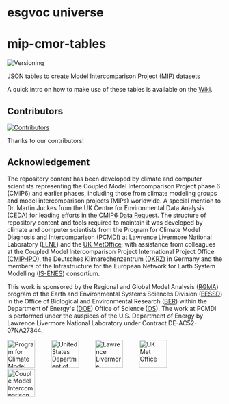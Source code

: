 # esgvoc universe
# mip-cmor-tables
![Versioning](https://github.com/PCMDI/mip-cmor-tables/actions/workflows/version_update.yml/badge.svg) 

JSON tables to create Model Intercomparison Project (MIP) datasets

A quick intro on how to make use of these tables is available on the [Wiki](../../wiki).

## Contributors

[![Contributors](https://contrib.rocks/image?repo=PCMDI/mip-cmor-tables)](https://github.com/PCMDI/mip-cmor-tables/graphs/contributors)

Thanks to our contributors!

## Acknowledgement

The repository content has been developed by climate and computer scientists representing the Coupled Model Intercomparison Project phase 6 (CMIP6) and earlier phases, including those from climate modeling groups and model intercomparison projects (MIPs) worldwide. A special mention to Dr. Martin Juckes from the UK Centre for Environmental Data Analysis ([CEDA](https://www.ceda.ac.uk/)) for leading efforts in the [CMIP6 Data Request](https://cmip6dr.github.io/Data_Request_Home/). The structure of repository content and tools required to maintain it was developed by climate and computer scientists from the Program for Climate Model Diagnosis and Intercomparison ([PCMDI](https://pcmdi.llnl.gov/)) at Lawrence Livermore National Laboratory ([LLNL](https://www.llnl.gov/)) and the [UK MetOffice](https://www.metoffice.gov.uk/), with assistance from colleagues at the Coupled Model Intercomparison Project International Project Office ([CMIP-IPO](https://wcrp-cmip.org/cmip-governance/project-office/)), the Deutsches Klimarechenzentrum ([DKRZ](https://www.dkrz.de/en/)) in Germany and the members of the Infrastructure for the European Network for Earth System Modelling ([IS-ENES](https://is.enes.org/)) consortium.

This work is sponsored by the Regional and Global Model Analysis ([RGMA](https://climatemodeling.science.energy.gov/program/regional-global-model-analysis)) program of the Earth and Environmental Systems Sciences Division ([EESSD](https://science.osti.gov/ber/Research/eessd)) in the Office of Biological and Environmental Research ([BER](https://science.osti.gov/ber)) within the Department of Energy's ([DOE](https://www.energy.gov/)) Office of Science ([OS](https://science.osti.gov/)). The work at PCMDI is performed under the auspices of the U.S. Department of Energy by Lawrence Livermore National Laboratory under Contract DE-AC52-07NA27344.

<p>
    <img src="https://pcmdi.github.io/assets/PCMDI/100px-PCMDI-Logo-NoText-square-png8.png"
         width="65"
         style="margin-right: 30px"
         title="Program for Climate Model Diagnosis and Intercomparison"
         alt="Program for Climate Model Diagnosis and Intercomparison"
    >&nbsp;
    <img src="https://pcmdi.github.io/assets/DOE/480px-DOE_Seal_Color.png"
         width="65"
         style="margin-right: 30px"
         title="United States Department of Energy"
         alt="United States Department of Energy"
    >&nbsp;
    <img src="https://pcmdi.github.io/assets/LLNL/212px-LLNLiconPMS286-WHITEBACKGROUND.png"
         width="65"
         style="margin-right: 30px"
         title="Lawrence Livermore National Laboratory"
         alt="Lawrence Livermore National Laboratory"
    >&nbsp;
    <img src="https://pcmdi.github.io/assets/MetOffice/100px-Met_Office_LogoBLACK.png"
         width="65"
         style="margin-right: 30px"
         title="UK Met Office"
         alt="UK Met Office"
    >&nbsp;
    <img src="https://pcmdi.github.io/assets/CMIP/100px-CMIP_Logo_RGB_Positive-square-96dpi.png"
         width="65"
         style="margin-right: 30px"
         title="Couple Model Intercomparison Project International Project Office"
         alt="Couple Model Intercomparison Project International Project Office"
    >
</p>

